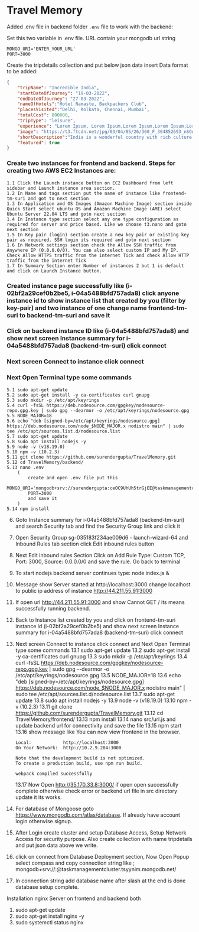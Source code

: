 # Travel Memory

Added .env file in backend folder
`.env` file to work with the backend:

Set this two variable in .env file. URL contain your mongodb url string
```
MONGO_URI='ENTER_YOUR_URL'
PORT=3000
```

Create the tripdetails collection and put below json data insert
Data format to be added: 

```json
{
    "tripName": "Incredible India",
    "startDateOfJourney": "19-03-2022",
    "endDateOfJourney": "27-03-2022",
    "nameOfHotels":"Hotel Namaste, Backpackers Club",
    "placesVisited":"Delhi, Kolkata, Chennai, Mumbai",
    "totalCost": 800000,
    "tripType": "leisure",
    "experience": "Lorem Ipsum, Lorem Ipsum,Lorem Ipsum,Lorem Ipsum,Lorem Ipsum,Lorem Ipsum,Lorem Ipsum,Lorem Ipsum,Lorem Ipsum,Lorem Ipsum,Lorem Ipsum,Lorem Ipsum,Lorem Ipsum,Lorem Ipsum,Lorem Ipsum,Lorem Ipsum,Lorem Ipsum,Lorem Ipsum,Lorem Ipsum,Lorem Ipsum,Lorem Ipsum,Lorem Ipsum,Lorem Ipsum,Lorem Ipsum,Lorem Ipsum,Lorem Ipsum,Lorem Ipsum, ",
    "image": "https://t3.ftcdn.net/jpg/03/04/85/26/360_F_304852693_nSOn9KvUgafgvZ6wM0CNaULYUa7xXBkA.jpg",
    "shortDescription":"India is a wonderful country with rich culture and good people.",
    "featured": true
}
```

### Create two instances for frontend and backend. Steps for creating two AWS EC2 Instances are:
    1.1 Click the Launch instance button on EC2 Dashboard from left sidebar and Launch instance area section.
    1.2 In Name and tags section put the name of instance like frontend-tm-suri and got to next section
    1.3 In Application and OS Images (Amazon Machine Image) section inside Quick Start select ubuntu OS and Amazon Machine Image (AMI) select Ubuntu Server 22.04 LTS and goto next section
    1.4 In Instance type section select any one type configuration as required for server and price based. Like we choose t3.nano and goto next section
    1.5 In Key pair (login) section create a new key pair or existing key pair as required. SSH login its required and goto next section
    1.6 In Network settings section check the Allow SSH traffic from Anywhere IP (0.0.0.0/0). You can also select custom IP and My IP. Check Allow HTTPS traffic from the internet Tick and check Allow HTTP traffic from the internet Tick
    1.7 In Summary Section enter Number of instances 2 but 1 is default and click on Launch Instance button.
### Created instance page successfully like (i-02bf2a29cef0b2be5, i-04a5488bfd757ada8) click anyone instance id to show instance list that created by you (filter by key-pair) and two instance of one change name frontend-tm-suri to backend-tm-suri and save it
### Click on backend instance ID like (i-04a5488bfd757ada8) and show next screen Instance summary for i-04a5488bfd757ada8 (backend-tm-suri) click connect 
### Next screen Connect to instance click connect 
### Next Open Terminal type some commands
    5.1 sudo apt-get update
    5.2 sudo apt-get install -y ca-certificates curl gnupg
    5.3 sudo mkdir -p /etc/apt/keyrings
    5.4 curl -fsSL https://deb.nodesource.com/gpgkey/nodesource-repo.gpg.key | sudo gpg --dearmor -o /etc/apt/keyrings/nodesource.gpg
    5.5 NODE_MAJOR=18
    5.6 echo "deb [signed-by=/etc/apt/keyrings/nodesource.gpg] https://deb.nodesource.com/node_$NODE_MAJOR.x nodistro main" | sudo tee /etc/apt/sources.list.d/nodesource.list
    5.7 sudo apt-get update
    5.8 sudo apt install nodejs -y
    5.9 node -v (v18.19.0)
    5.10 npm -v (10.2.3)
    5.11 git clone https://github.com/surendergupta/TravelMemory.git
    5.12 cd TravelMemory/backend/
    5.13 nano .env 
        (
            create and open .env file put this 
            MONGO_URI='mongodb+srv://surendergupta:ceOC9UhUh5trGjEE@taskmanagementcluster.tsyynim.mongodb.net/travelMemory'
            PORT=3000
            and save it
        )
    5.14 npm install
6. Goto Instance summary for i-04a5488bfd757ada8 (backend-tm-suri) and search Security tab and find the Security Group link and click it 
7. Open Security Group sg-035183f234ae009d6 - launch-wizard-64 and Inbound Rules tab section click Edit inbound rules button
8. Next Edit inbound rules Section Click on Add Rule Type: Custom TCP, Port: 3000, Source: 0.0.0.0/0 and save the rule. Go back to terminal
9. To start nodejs backend server continues type: node index.js &
10. Message show Server started at http://localhost:3000 change localhost to public ip address of instance http://44.211.55.91:3000
11. If open url http://44.211.55.91:3000 and show Cannot GET / its means successfully running backend.
12. Back to Instance list created by you and click on frontend-tm-suri instance id (i-02bf2a29cef0b2be5) and show next screen Instance summary for i-04a5488bfd757ada8 (backend-tm-suri) click connect 
13. Next screen Connect to instance click connect and Next Open Terminal type some commands
    13.1 sudo apt-get update
    13.2 sudo apt-get install -y ca-certificates curl gnupg
    13.3 sudo mkdir -p /etc/apt/keyrings
    13.4 curl -fsSL https://deb.nodesource.com/gpgkey/nodesource-repo.gpg.key | sudo gpg --dearmor -o /etc/apt/keyrings/nodesource.gpg
    13.5 NODE_MAJOR=18
    13.6 echo "deb [signed-by=/etc/apt/keyrings/nodesource.gpg] https://deb.nodesource.com/node_$NODE_MAJOR.x nodistro main" | sudo tee /etc/apt/sources.list.d/nodesource.list
    13.7 sudo apt-get update
    13.8 sudo apt install nodejs -y
    13.9 node -v (v18.19.0)
    13.10 npm -v (10.2.3)
    13.11 git clone https://github.com/surendergupta/TravelMemory.git
    13.12 cd TravelMemory/frontend/
    13.13 npm install
    13.14 nano src/url.js and update backend url for connectivity and save the file
    13.15 npm start
    13.16 show message like
        You can now view frontend in the browser.

        Local:            http://localhost:3000
        On Your Network:  http://10.2.9.204:3000

        Note that the development build is not optimized.
        To create a production build, use npm run build.

        webpack compiled successfully

    13.17 Now Open http://35.170.33.8:3000/ if open open successfully complete otherwise check error or backend url file in src directory update it its works.

14. For database of Mongoose goto https://www.mongodb.com/atlas/database. If already have account login otherwise signup.
15. After Login create cluster and setup Database Access, Setup Network Access for security purpose. Also create collection with name tripdetails and put json data above we write.
16. click on connect from Database Deployment section, Now Open Popup select compass and copy connection string like ; mongodb+srv://<username>:<password>@taskmanagementcluster.tsyynim.mongodb.net/
17. In connection string add database name after slash at the end is done database setup complete.

Installation nginx Server on frontend and backend both
1. sudo apt-get update
2. sudo apt-get install nginx -y
3. sudo systemctl status nginx

